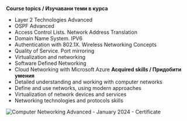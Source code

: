 **Course topics / Изучавани теми в курса**
- Layer 2 Technologies Advanced
- OSPF Advanced
- Access Control Lists. Network Address Translation
- Domain Name System. IPV6
- Authentication with 802.1X. Wireless Networking Concepts
- Quality of Service. Port mirroring
- Virtualization and networking
- Software Defined Networking
- Cloud Networking with Microsoft Azure
**Acquired skills / Придобити умения**
- Detailed understanding and working with computer networks
- Define and use networks, using modern approaches
- Virtualization of network devices and services
- Networking technologies and protocols skills

![Computer Networking Advanced - January 2024 - Certificate](https://github.com/PetarValev/Computer-Networking/assets/107813549/a6610e42-26df-4221-8116-ab63cc2e2e55)
